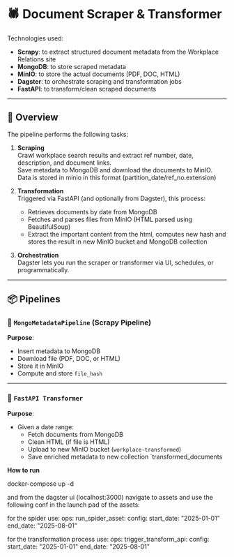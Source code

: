 # 🕷️ Document Scraper & Transformer

Technologies used:

- **Scrapy**: to extract structured document metadata from the Workplace Relations site
- **MongoDB**: to store scraped metadata
- **MinIO**: to store the actual documents (PDF, DOC, HTML)
- **Dagster**: to orchestrate scraping and transformation jobs
- **FastAPI**: to transform/clean scraped documents

---

## 🧠 Overview

The pipeline performs the following tasks:

1. **Scraping**  
   Crawl workplace search results and extract ref number, date, description, and document links.  
   Save metadata to MongoDB and download the documents to MinIO.
   Data is stored in minio in this format (partition_date/ref_no.extension)

2. **Transformation**  
   Triggered via FastAPI (and optionally from Dagster), this process:
   - Retrieves documents by date from MongoDB
   - Fetches and parses files from MinIO (HTML parsed using BeautifulSoup)
   - Extract the important content from the html, computes new hash and stores the result in new MinIO bucket and MongoDB collection

3. **Orchestration**  
   Dagster lets you run the scraper or transformer via UI, schedules, or programmatically.

---

## 📦 Pipelines

### 🔹 `MongoMetadataPipeline` (Scrapy Pipeline)

**Purpose**:  
- Insert metadata to MongoDB  
- Download file (PDF, DOC, or HTML)
- Store it in MinIO  
- Compute and store `file_hash`

---

### 🔹 `FastAPI Transformer`

**Purpose**:  
- Given a date range:
  - Fetch documents from MongoDB
  - Clean HTML (if file is HTML)
  - Upload to new MinIO bucket (`workplace-transformed`)
  - Save enriched metadata to new collection `transformed_documents

**How to run**

docker-compose up -d 

and from the dagster ui (localhost:3000) navigate to assets and use the following conf in the launch pad of the assets:

for the spider use:
ops:
  run_spider_asset:
    config:
      start_date: "2025-01-01"
      end_date: "2025-08-01"


for the transformation process use: 
ops:
  trigger_transform_api:
    config:
      start_date: "2025-01-01"
      end_date: "2025-08-01"




